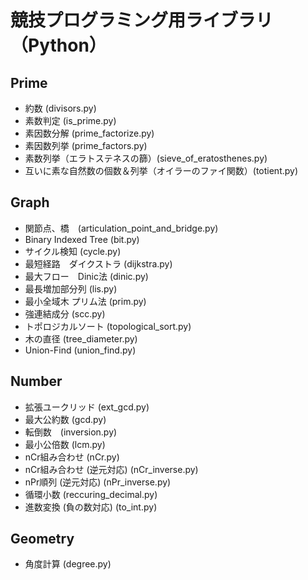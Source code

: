 # 競技プログラミング用ライブラリ（Python）

## Prime
  - 約数 (divisors.py)    
  - 素数判定 (is_prime.py)    
  - 素因数分解 (prime_factorize.py)     
  - 素因数列挙 (prime_factors.py)    
  - 素数列挙（エラトステネスの篩）(sieve_of_eratosthenes.py)
  - 互いに素な自然数の個数＆列挙（オイラーのファイ関数）(totient.py)
  
## Graph
  - 関節点、橋　(articulation_point_and_bridge.py)
  - Binary Indexed Tree (bit.py)
  - サイクル検知 (cycle.py)  
  - 最短経路　ダイクストラ (dijkstra.py)
  - 最大フロー　Dinic法 (dinic.py)
  - 最長増加部分列 (lis.py)
  - 最小全域木 プリム法 (prim.py)
  - 強連結成分 (scc.py)
  - トポロジカルソート (topological_sort.py)
  - 木の直径 (tree_diameter.py)
  - Union-Find (union_find.py)

## Number
  - 拡張ユークリッド (ext_gcd.py)
  - 最大公約数 (gcd.py)
  - 転倒数　(inversion.py)
  - 最小公倍数 (lcm.py)
  - nCr組み合わせ (nCr.py)
  - nCr組み合わせ (逆元対応) (nCr_inverse.py)
  - nPr順列 (逆元対応) (nPr_inverse.py)
  - 循環小数 (reccuring_decimal.py)
  - 進数変換 (負の数対応) (to_int.py)

## Geometry
  - 角度計算 (degree.py)
